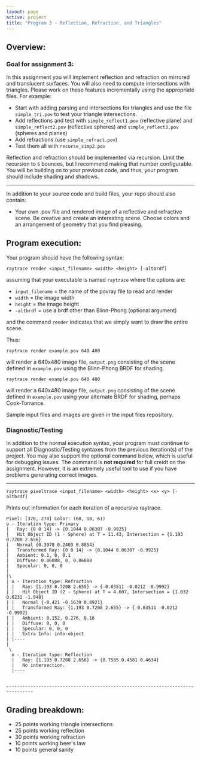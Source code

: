 ```yaml
---
layout: page
active: project
title: "Program 3 - Reflection, Refraction, and Triangles"
---
```


## Overview:

### Goal for assignment 3:

In this assignment you will implement reflection and refraction on mirrored and translucent surfaces.
You will also need to compute intersections with triangles.
Please work on these features incrementally using the appropriate files.
For example:

- Start with adding parsing and intersections for triangles and use the file `simple_tri.pov` to test your triangle intersections.
- Add reflections and test with `simple_reflect1.pov` (reflective plane) and `simple_reflect2.pov` (reflective spheres) and `simple_reflect3.pov` (spheres and planes)
- Add refractions (use `simple_refract.pov`)
- Test them all with `recurse_simp2.pov`

Reflection and refraction should be implemented via recursion.
Limit the recursion to `6` bounces, but I recommend making that number configurable.
You will be building on to your previous code, and thus, your program should include shading and shadows.

---

In addition to your source code and build files, your repo should also contain:

- Your own .pov file and rendered image of a reflective and refractive scene.
  Be creative and create an interesting scene.
  Choose colors and an arrangement of geometry that you find pleasing.


## Program execution:

Your program should have the following syntax:

  `raytrace render <input_filename> <width> <height> [-altbrdf]`

assuming that your executable is named `raytrace` where the options are:

- `input_filename` = the name of the povray file to read and render
- `width` = the image width
- `height` = the image height
- `-altbrdf` = use a brdf other than Blinn-Phong <span class="text-warning">(optional argument)</span>

and the command `render` indicates that we simply want to draw the entire scene.

Thus:

  `raytrace render example.pov 640 480`

will render a 640x480 image file, `output.png` consisting of the scene defined in `example.pov` using the Blinn-Phong BRDF for shading.

  `raytrace render example.pov 640 480`

will render a 640x480 image file, `output.png` consisting of the scene defined in `example.pov` using your alternate BRDF for shading, perhaps Cook-Torrance.

Sample input files and images are given in the input files repository.

### Diagnostic/Testing

In addition to the normal execution syntax, your program must continue to support all Diagnostic/Testing syntaxes from the previous iteration(s) of the project.
You may also support the optional command below, which is useful for debugging issues.
The command is **not required** for full creidt on the assignment.
However, it is an extremely useful tool to use if you have problems generating correct images.

---

  `raytrace pixeltrace <input_filename> <width> <height> <x> <y> [-altbrdf]`

Prints out information for each iteration of a recursive raytrace.

```
Pixel: [370, 270] Color: (60, 18, 61)
o - Iteration type: Primary
|   Ray: {0 0 14} -> {0.1044 0.06307 -0.9925}
|   Hit Object ID (1 - Sphere) at T = 11.43, Intersection = {1.193 0.7208 2.656}
|   Normal {0.3978 0.2403 0.8854}
|   Transformed Ray: {0 0 14} -> {0.1044 0.06307 -0.9925}
|   Ambient: 0.1, 0, 0.1
|   Diffuse: 0.06088, 0, 0.06088
|   Specular: 0, 0, 0
|
|\
| o - Iteration type: Refraction
| |   Ray: {1.193 0.7208 2.655} -> {-0.03511 -0.0212 -0.9992}
| |   Hit Object ID (2 - Sphere) at T = 4.607, Intersection = {1.032 0.6231 -1.948}
| |   Normal {-0.421 -0.1639 0.8921}
| |   Transformed Ray: {1.193 0.7208 2.655} -> {-0.03511 -0.0212 -0.9992}
| |   Ambient: 0.152, 0.276, 0.16
| |   Diffuse: 0, 0, 0
| |   Specular: 0, 0, 0
| |   Extra Info: into-object
| |----
|
 \
  o - Iteration type: Reflection
  |   Ray: {1.193 0.7208 2.656} -> {0.7585 0.4581 0.4634}
  |   No intersection.
  |----


--------------------------------------------------------------------------------
```







## Grading breakdown:
- 25 points working triangle intersections
- 25 points working reflection
- 30 points working refraction
- 10 points working beer's law
- 10 points general sanity
